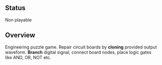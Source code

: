 ## Status
Non playable

## Overview
Engineering puzzle game. Repair circuit boards by **cloning** provided output waveform. **Branch** digital signal, connect board nodes, place logic gates like AND, OR, NOT etc.
